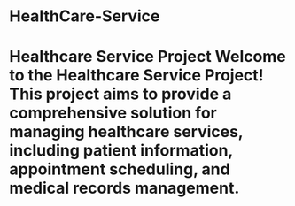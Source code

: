 # HealthCare-Service
# Healthcare Service Project  Welcome to the Healthcare Service Project! This project aims to provide a comprehensive solution for managing healthcare services, including patient information, appointment scheduling, and medical records management.
